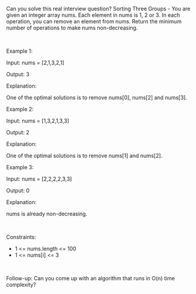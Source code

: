 Can you solve this real interview question? Sorting Three Groups - You are given an integer array nums. Each element in nums is 1, 2 or 3. In each operation, you can remove an element from nums. Return the minimum number of operations to make nums non-decreasing.

 

Example 1:

Input: nums = [2,1,3,2,1]

Output: 3

Explanation:

One of the optimal solutions is to remove nums[0], nums[2] and nums[3].

Example 2:

Input: nums = [1,3,2,1,3,3]

Output: 2

Explanation:

One of the optimal solutions is to remove nums[1] and nums[2].

Example 3:

Input: nums = [2,2,2,2,3,3]

Output: 0

Explanation:

nums is already non-decreasing.

 

Constraints:

 * 1 <= nums.length <= 100
 * 1 <= nums[i] <= 3

 

Follow-up: Can you come up with an algorithm that runs in O(n) time complexity?